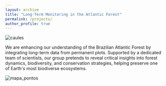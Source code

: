 ```yaml
---
layout: archive
title: "Long-Term Monitoring in the Atlantic Forest"
permalink: /projects/
author_profile: true
---
```

![caules](https://rededama.github.io/images/caules.jpg)

We are enhancing our understanding of the Brazilian Atlantic Forest by integrating long-term data from permanent plots. Supported by a dedicated team of scientists, our group pretends to reveal critical insights into forest dynamics, biodiversity, and conservation strategies, helping preserve one of Earth's most biodiverse ecosystems.


![mapa_pontos](https://rededama.github.io/images/mapa_pontos.png)

